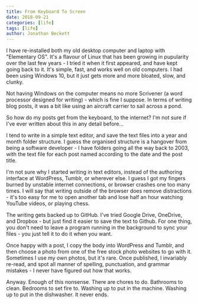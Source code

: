 ```yaml
---
title: From Keyboard To Screen
date: 2018-09-21
categories: [life]
tags: [life]
author: Jonathan Beckett
---
```


I have re-installed both my old desktop computer and laptop with "Elementary OS". It's a flavour of Linux that has been growing in pupularity over the last few years - I tried it when it first appeared, and have kept going back to it. It's simple, fast, and works well on old computers. I had been using Windows 10, but it just gets more and more bloated, slow, and clunky.

Not having Windows on the computer means no more Scrivener (a word processor designed for writing) - which is fine I suppose. In terms of writing blog posts, it was a bit like using an aircraft carrier to sail across a pond.

So how do my posts get from the keyboard, to the internet? I'm not sure if I've ever written about this in any detail before...

I tend to write in a simple text editor, and save the text files into a year and month folder structure. I guess the organised structure is a hangover from being a software developer - I have folders going all the way back to 2003, with the text file for each post named according to the date and the post title.

I'm not sure why I started writing in text editors, instead of the authoring interface at WordPress, Tumblr, or wherever else. I guess I got my fingers burned by unstable internet connections, or browser crashes one too many times. I will say that writing outside of the browser does remove distractions - it's too easy for me to open another tab and lose half an hour watching YouTube videos, or playing chess.

The writing gets backed up to GitHub. I've tried Google Drive, OneDrive, and Dropbox - but just find it easier to save the text to Github. For one thing, you don't need to leave a program running in the background to sync your files - you just tell it to do it when you want.

Once happy with a post, I copy the body into WordPress and Tumblr, and then choose a photo from one of the free stock photo websites to go with it. Sometimes I use my own photos, but it's rare. Once published, I invariably re-read, and spot all manner of spelling, punctuation, and grammar mistakes - I never have figured out how that works.

Anyway. Enough of this nonsense. There are chores to do. Bathrooms to clean. Bedrooms to set fire to. Washing up to put in the machine. Washing up to put in the dishwasher. It never ends.